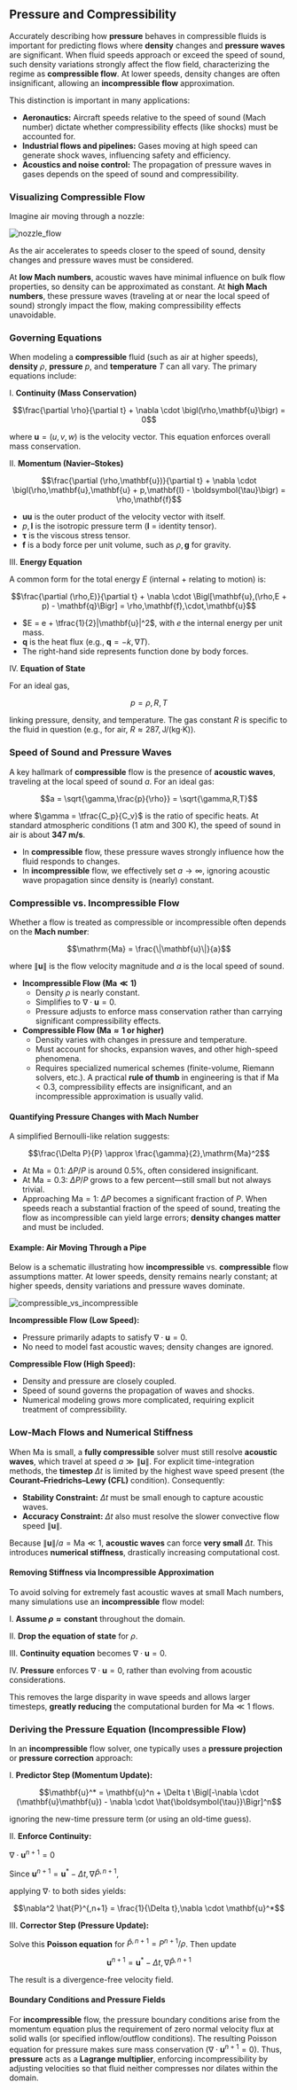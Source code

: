 ## Pressure and Compressibility

Accurately describing how **pressure** behaves in compressible fluids is important for predicting flows where **density** changes and **pressure waves** are significant. When fluid speeds approach or exceed the speed of sound, such density variations strongly affect the flow field, characterizing the regime as **compressible flow**. At lower speeds, density changes are often insignificant, allowing an **incompressible flow** approximation.

This distinction is important in many applications:

- **Aeronautics:** Aircraft speeds relative to the speed of sound (Mach number) dictate whether compressibility effects (like shocks) must be accounted for.  
- **Industrial flows and pipelines:** Gases moving at high speed can generate shock waves, influencing safety and efficiency.  
- **Acoustics and noise control:** The propagation of pressure waves in gases depends on the speed of sound and compressibility.

### Visualizing Compressible Flow

Imagine air moving through a nozzle:

![nozzle_flow](https://github.com/user-attachments/assets/59f30e4b-664a-4e9b-a438-a305eac2f131)

As the air accelerates to speeds closer to the speed of sound, density changes and pressure waves must be considered.

At **low Mach numbers**, acoustic waves have minimal influence on bulk flow properties, so density can be approximated as constant. At **high Mach numbers**, these pressure waves (traveling at or near the local speed of sound) strongly impact the flow, making compressibility effects unavoidable.

### Governing Equations

When modeling a **compressible** fluid (such as air at higher speeds), **density** $\rho$, **pressure** $p$, and **temperature** $T$ can all vary. The primary equations include:

I. **Continuity (Mass Conservation)**  

$$\frac{\partial \rho}{\partial t} + \nabla \cdot \bigl(\rho,\mathbf{u}\bigr) = 0$$  

where $\mathbf{u} = (u, v, w)$ is the velocity vector. This equation enforces overall mass conservation.

II. **Momentum (Navier–Stokes)**  

$$\frac{\partial (\rho,\mathbf{u})}{\partial t} + \nabla \cdot \bigl(\rho,\mathbf{u},\mathbf{u} + p,\mathbf{I} - \boldsymbol{\tau}\bigr) = \rho,\mathbf{f}$$  

- $\mathbf{u}\mathbf{u}$ is the outer product of the velocity vector with itself.  
- $p,\mathbf{I}$ is the isotropic pressure term ($\mathbf{I}$ = identity tensor).  
- $\boldsymbol{\tau}$ is the viscous stress tensor.  
- $\mathbf{f}$ is a body force per unit volume, such as $\rho,\mathbf{g}$ for gravity.

III. **Energy Equation**  

A common form for the total energy $E$ (internal + relating to motion) is:

$$\frac{\partial (\rho,E)}{\partial t} + \nabla \cdot \Bigl[\mathbf{u},(\rho,E + p) - \mathbf{q}\Bigr] = \rho,\mathbf{f},\cdot,\mathbf{u}$$  

- $E = e + \tfrac{1}{2}|\mathbf{u}|^2$, with $e$ the internal energy per unit mass.  
- $\mathbf{q}$ is the heat flux (e.g., $\mathbf{q} = -k,\nabla T$).  
- The right-hand side represents function done by body forces.

IV. **Equation of State**  

For an ideal gas,

$$p = \rho,R,T$$

linking pressure, density, and temperature. The gas constant $R$ is specific to the fluid in question (e.g., for air, $R \approx 287,\text{J/(kg·K)}$).

### Speed of Sound and Pressure Waves

A key hallmark of **compressible** flow is the presence of **acoustic waves**, traveling at the local speed of sound $a$. For an ideal gas:

$$a = \sqrt{\gamma,\frac{p}{\rho}} = \sqrt{\gamma,R,T}$$

where $\gamma = \tfrac{C_p}{C_v}$ is the ratio of specific heats. At standard atmospheric conditions ($1\text{ atm}$ and $300\text{ K}$), the speed of sound in air is about **347 m/s**.

- In **compressible** flow, these pressure waves strongly influence how the fluid responds to changes.  
- In **incompressible** flow, we effectively set $a \to \infty$, ignoring acoustic wave propagation since density is (nearly) constant.

### Compressible vs. Incompressible Flow

Whether a flow is treated as compressible or incompressible often depends on the **Mach number**:

$$\mathrm{Ma} = \frac{\|\mathbf{u}\|}{a}$$

where $\|\mathbf{u}\|$ is the flow velocity magnitude and $a$ is the local speed of sound.

- **Incompressible Flow ($\mathrm{Ma} \ll 1$)**  
  - Density $\rho$ is nearly constant.  
  - Simplifies to $\nabla \cdot \mathbf{u} = 0$.  
  - Pressure adjusts to enforce mass conservation rather than carrying significant compressibility effects.
- **Compressible Flow ($\mathrm{Ma} \approx 1$ or higher)**  
  - Density varies with changes in pressure and temperature.  
  - Must account for shocks, expansion waves, and other high-speed phenomena.  
  - Requires specialized numerical schemes (finite-volume, Riemann solvers, etc.).
A practical **rule of thumb** in engineering is that if $\mathrm{Ma} < 0.3$, compressibility effects are insignificant, and an incompressible approximation is usually valid.

#### Quantifying Pressure Changes with Mach Number

A simplified Bernoulli-like relation suggests:

$$\frac{\Delta P}{P} \approx \frac{\gamma}{2},\mathrm{Ma}^2$$

- At $\mathrm{Ma} = 0.1$: $\Delta P / P$ is around 0.5%, often considered insignificant.  
- At $\mathrm{Ma} = 0.3$: $\Delta P / P$ grows to a few percent—still small but not always trivial.  
- Approaching $\mathrm{Ma} = 1$: $\Delta P$ becomes a significant fraction of $P$.
When speeds reach a substantial fraction of the speed of sound, treating the flow as incompressible can yield large errors; **density changes matter** and must be included.

#### Example: Air Moving Through a Pipe

Below is a schematic illustrating how **incompressible** vs. **compressible** flow assumptions matter. At lower speeds, density remains nearly constant; at higher speeds, density variations and pressure waves dominate.

![compressible_vs_incompressible](https://github.com/user-attachments/assets/73f166dd-d6da-45aa-91b2-16f0cdd52d8e)

**Incompressible Flow (Low Speed):**  

- Pressure primarily adapts to satisfy $\nabla \cdot \mathbf{u} = 0$.  
- No need to model fast acoustic waves; density changes are ignored.

**Compressible Flow (High Speed):**  

- Density and pressure are closely coupled.  
- Speed of sound governs the propagation of waves and shocks.  
- Numerical modeling grows more complicated, requiring explicit treatment of compressibility.

### Low-Mach Flows and Numerical Stiffness

When $\mathrm{Ma}$ is small, a **fully compressible** solver must still resolve **acoustic waves**, which travel at speed $a \gg \|\mathbf{u}\|$. For explicit time-integration methods, the **timestep** $\Delta t$ is limited by the highest wave speed present (the **Courant–Friedrichs–Lewy (CFL)** condition). Consequently:

- **Stability Constraint:** $\Delta t$ must be small enough to capture acoustic waves.  
- **Accuracy Constraint:** $\Delta t$ also must resolve the slower convective flow speed $\|\mathbf{u}\|$.  


Because $\|\mathbf{u}\| / a = \mathrm{Ma} \ll 1$, **acoustic waves** can force **very small** $\Delta t$. This introduces **numerical stiffness**, drastically increasing computational cost.

#### Removing Stiffness via Incompressible Approximation

To avoid solving for extremely fast acoustic waves at small Mach numbers, many simulations use an **incompressible** flow model:

I. **Assume $\rho \approx \text{constant}$** throughout the domain.  

II. **Drop the equation of state** for $\rho$.  

III. **Continuity equation** becomes $\nabla \cdot \mathbf{u} = 0$.  

IV. **Pressure** enforces $\nabla \cdot \mathbf{u} = 0$, rather than evolving from acoustic considerations.

This removes the large disparity in wave speeds and allows larger timesteps, **greatly reducing** the computational burden for $\mathrm{Ma} \ll 1$ flows.

### Deriving the Pressure Equation (Incompressible Flow)

In an **incompressible** flow solver, one typically uses a **pressure projection** or **pressure correction** approach:

I. **Predictor Step (Momentum Update):**  

$$\mathbf{u}^* = \mathbf{u}^n + \Delta t \Bigl[-\nabla \cdot (\mathbf{u}\mathbf{u}) - \nabla \cdot \hat{\boldsymbol{\tau}}\Bigr]^n$$

ignoring the new-time pressure term (or using an old-time guess).

II. **Enforce Continuity:**  

$\nabla \cdot \mathbf{u}^{n+1} = 0$  

Since $\mathbf{u}^{n+1} = \mathbf{u}^* - \Delta t ,\nabla \hat{P}^{,n+1}$,

applying $\nabla \cdot$ to both sides yields:

$$\nabla^2 \hat{P}^{,n+1}
= \frac{1}{\Delta t},\nabla \cdot \mathbf{u}^*$$

III. **Corrector Step (Pressure Update):**  

Solve this **Poisson equation** for $\hat{P}^{,n+1} = P^{n+1}/\rho$. Then update  

$$\mathbf{u}^{n+1} = \mathbf{u}^* - \Delta t,\nabla \hat{P}^{,n+1}$$

The result is a divergence-free velocity field.

#### Boundary Conditions and Pressure Fields

For **incompressible** flow, the pressure boundary conditions arise from the momentum equation plus the requirement of zero normal velocity flux at solid walls (or specified inflow/outflow conditions). The resulting Poisson equation for pressure makes sure mass conservation ($\nabla \cdot \mathbf{u}^{n+1} = 0$). Thus, **pressure** acts as a **Lagrange multiplier**, enforcing incompressibility by adjusting velocities so that fluid neither compresses nor dilates within the domain.
